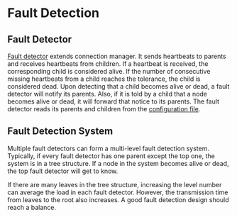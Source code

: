 # Fault Detection
## Fault Detector
[Fault detector](../src/FaultDetector.java) extends connection manager. It sends heartbeats to parents and receives heartbeats from children. If a heartbeat is received, the corresponding child is considered alive. If the number of consecutive missing heartbeats from a child reaches the tolerance, the child is considered dead. Upon detecting that a child becomes alive or dead, a fault detector will notify its parents. Also, if it is told by a child that a node becomes alive or dead, it will forward that notice to its parents. The fault detector reads its parents and children from the [configuration file](../conf/fault_detector.conf).

## Fault Detection System
Multiple fault detectors can form a multi-level fault detection system. Typically, if every fault detector has one parent except the top one, the system is in a tree structure. If a node in the system becomes alive or dead, the top fault detector will get to know.

If there are many leaves in the tree structure, increasing the level number can average the load in each fault detector. However, the transmission time from leaves to the root also increases. A good fault detection design should reach a balance.